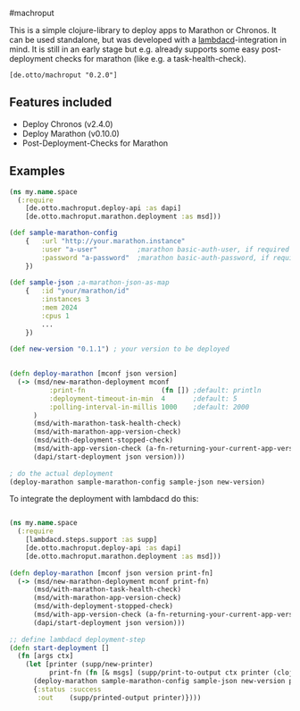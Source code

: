 #machroput

This is a simple clojure-library to deploy apps to Marathon or Chronos.  It can be used standalone, but was developed with a [lambdacd](https://github.com/flosell/lambdacd)-integration in mind.
It is still in an early stage but e.g. already supports some easy post-deployment checks for marathon (like e.g. a task-health-check).

`[de.otto/machroput "0.2.0"]`

## Features included
* Deploy Chronos (v2.4.0)
* Deploy Marathon (v0.10.0)
* Post-Deployment-Checks for Marathon

## Examples

```clojure 
(ns my.name.space
  (:require 
    [de.otto.machroput.deploy-api :as dapi]
    [de.otto.machroput.marathon.deployment :as msd]))

(def sample-marathon-config 
    {   :url "http://your.marathon.instance"
        :user "a-user"          ;marathon basic-auth-user, if required 
        :password "a-password"  ;marathon basic-auth-password, if required 
    })
    
(def sample-json ;a-marathon-json-as-map
    {   :id "your/marathon/id"
        :instances 3
        :mem 2024
        :cpus 1
        ...
    })
    
(def new-version "0.1.1") ; your version to be deployed
   

(defn deploy-marathon [mconf json version]
  (-> (msd/new-marathon-deployment mconf
          :print-fn                   (fn []) ;default: println
          :deployment-timeout-in-min  4       ;default: 5
          :polling-interval-in-millis 1000    ;default: 2000
      )
      (msd/with-marathon-task-health-check)
      (msd/with-marathon-app-version-check)
      (msd/with-deployment-stopped-check)
      (msd/with-app-version-check (a-fn-returning-your-current-app-version))
      (dapi/start-deployment json version)))
      
; do the actual deployment
(deploy-marathon sample-marathon-config sample-json new-version)

```

To integrate the deployment with lambdacd do this:

```clojure 

(ns my.name.space
  (:require 
    [lambdacd.steps.support :as supp]
    [de.otto.machroput.deploy-api :as dapi]
    [de.otto.machroput.marathon.deployment :as msd]))
    
(defn deploy-marathon [mconf json version print-fn]
  (-> (msd/new-marathon-deployment mconf print-fn)
      (msd/with-marathon-task-health-check)
      (msd/with-marathon-app-version-check)
      (msd/with-deployment-stopped-check)
      (msd/with-app-version-check (a-fn-returning-your-current-app-version))
      (dapi/start-deployment json version)))
      
;; define lambdacd deployment-step
(defn start-deployment []
  (fn [args ctx]
    (let [printer (supp/new-printer)
          print-fn (fn [& msgs] (supp/print-to-output ctx printer (clojure.string/join msgs)))]
      (deploy-marathon sample-marathon-config sample-json new-version print-fn)
      {:status :success
       :out    (supp/printed-output printer)})))    

```


